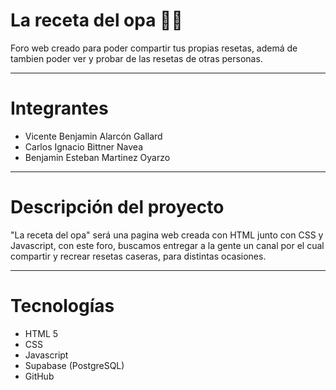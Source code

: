 # La receta del opa 🥗🥙

Foro web creado para poder compartir tus propias resetas, ademá de tambien poder ver y probar de las resetas de otras personas.

---
# Integrantes
* Vicente Benjamin Alarcón Gallard
* Carlos Ignacio Bittner Navea
* Benjamin Esteban Martinez Oyarzo

--- 
# Descripción del proyecto

"La receta del opa" será una pagina web creada con HTML junto con CSS y Javascript, con este foro, buscamos entregar a la gente un canal por el cual compartir y recrear resetas caseras, para distintas ocasiones.

---
# Tecnologías

* HTML 5
* CSS
* Javascript
* Supabase (PostgreSQL)
* GitHub